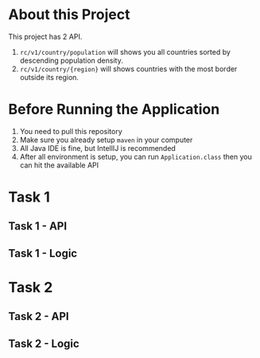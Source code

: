 # About this Project
This project has 2 API.
1. `rc/v1/country/population` will shows you all countries sorted by descending population density.
2. `rc/v1/country/{region}` will shows countries with the most border outside its region.

# Before Running the Application
1. You need to pull this repository
2. Make sure you already setup `maven` in your computer
3. All Java IDE is fine, but IntellIJ is recommended
4. After all environment is setup, you can run `Application.class` then you can hit the available API

# Task 1
## Task 1 - API
## Task 1 - Logic
# Task 2
## Task 2 - API
## Task 2 - Logic